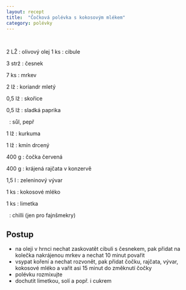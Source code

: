 ```yaml
---
layout: recept
title:  "Čočková polévka s kokosovým mlékem"
category: polévky
---
```


<br>

<div class="ingredience" markdown="1">

2 LŽ
: olivový olej
1 ks
: cibule

3 strž
: česnek

7 ks
: mrkev

2 lž
: koriandr mletý

0,5 lž
: skořice

0,5 lž 
: sladká paprika

&nbsp;
: sůl, pepř

1 lž
: kurkuma

1 lž
: kmín drcený

400 g
: čočka červená

400 g
: krájená rajčata v konzervě

1,5 l
: zeleninový vývar

1 ks
: kokosové mléko

1 ks
: limetka

&nbsp;
: chilli (jen pro fajnšmekry)

</div>

## Postup

<div class="postup" markdown="1">  

- na oleji v hrnci nechat zaskovatět cibuli s česnekem, pak přidat na kolečka nakrájenou mrkev a nechat 10 minut povařit
- vsypat koření a nechat rozvonět, pak přidat čočku, rajčata, vývar, kokosové mléko a vařit asi 15 minut do změknutí čočky
- polévku rozmixujte
- dochutit limetkou, solí a popř. i cukrem
     
</div>
